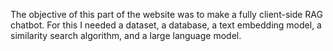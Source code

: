 The objective of this part of the website was to make a fully client-side RAG chatbot. For this I needed a dataset, a database, a text embedding model, a similarity search algorithm, and a large language model.